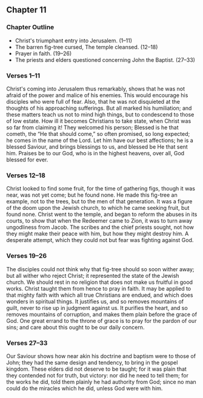 ## Chapter 11

### Chapter Outline

- Christ's triumphant entry into Jerusalem. (1–11)
- The barren fig-tree cursed, The temple cleansed. (12–18)
- Prayer in faith. (19–26)
- The priests and elders questioned concerning John the Baptist. (27–33)

### Verses 1–11

Christ's coming into Jerusalem thus remarkably, shows that he was not afraid of the power and malice of his enemies. This would encourage his disciples who were full of fear. Also, that he was not disquieted at the thoughts of his approaching sufferings. But all marked his humiliation; and these matters teach us not to mind high things, but to condescend to those of low estate. How ill it becomes Christians to take state, when Christ was so far from claiming it! They welcomed his person; Blessed is he that cometh, the “He that should come,” so often promised, so long expected; he comes in the name of the Lord. Let him have our best affections; he is a blessed Saviour, and brings blessings to us, and blessed be He that sent him. Praises be to our God, who is in the highest heavens, over all, God blessed for ever.

### Verses 12–18

Christ looked to find some fruit, for the time of gathering figs, though it was near, was not yet come; but he found none. He made this fig-tree an example, not to the trees, but to the men of that generation. It was a figure of the doom upon the Jewish church, to which he came seeking fruit, but found none. Christ went to the temple, and began to reform the abuses in its courts, to show that when the Redeemer came to Zion, it was to turn away ungodliness from Jacob. The scribes and the chief priests sought, not how they might make their peace with him, but how they might destroy him. A desperate attempt, which they could not but fear was fighting against God.

### Verses 19–26

The disciples could not think why that fig-tree should so soon wither away; but all wither who reject Christ; it represented the state of the Jewish church. We should rest in no religion that does not make us fruitful in good works. Christ taught them from hence to pray in faith. It may be applied to that mighty faith with which all true Christians are endued, and which does wonders in spiritual things. It justifies us, and so removes mountains of guilt, never to rise up in judgment against us. It purifies the heart, and so removes mountains of corruption, and makes them plain before the grace of God. One great errand to the throne of grace is to pray for the pardon of our sins; and care about this ought to be our daily concern.

### Verses 27–33

Our Saviour shows how near akin his doctrine and baptism were to those of John; they had the same design and tendency, to bring in the gospel kingdom. These elders did not deserve to be taught; for it was plain that they contended not for truth, but victory: nor did he need to tell them; for the works he did, told them plainly he had authority from God; since no man could do the miracles which he did, unless God were with him.

